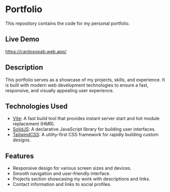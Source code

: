 # Portfolio

This repository contains the code for my personal portfolio.

## Live Demo

https://cardosopab.web.app/

## Description

This portfolio serves as a showcase of my projects, skills, and experience. It is built with modern web development technologies to ensure a fast, responsive, and visually appealing user experience.

## Technologies Used

- [Vite](https://vitejs.dev/): A fast build tool that provides instant server start and hot module replacement (HMR).
- [SolidJS](https://solidjs.com/): A declarative JavaScript library for building user interfaces.
- [TailwindCSS](https://tailwindcss.com/): A utility-first CSS framework for rapidly building custom designs.

## Features

- Responsive design for various screen sizes and devices.
- Smooth navigation and user-friendly interface.
- Projects section showcasing my work with descriptions and links.
- Contact information and links to social profiles.
